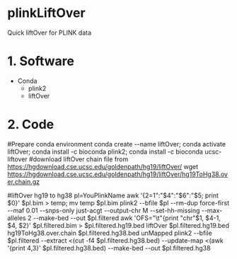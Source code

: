 # plinkLiftOver
Quick liftOver for PLINK data

# 1. Software
  - Conda
    - plink2
    - liftOver

# 2. Code
#Prepare conda environment
conda create --name liftOver; conda activate liftOver; conda install -c bioconda plink2; conda install -c bioconda ucsc-liftover
#download liftOver chain file from https://hgdownload.cse.ucsc.edu/goldenpath/hg19/liftOver/
wget https://hgdownload.cse.ucsc.edu/goldenpath/hg19/liftOver/hg19ToHg38.over.chain.gz

#liftOver hg19 to hg38
pl=YouPlinkName
awk '{$2=$1":"$4":"$6":"$5; print $0}' $pl.bim > temp; mv temp $pl.bim
plink2 --bfile $pl --rm-dup force-first --maf 0.01 --snps-only just-acgt --output-chr M --set-hh-missing --max-alleles 2 --make-bed --out $pl.filtered
awk 'OFS="\t"{print "chr"$1, $4-1, $4, $2}' $pl.filtered.bim > $pl.filtered.hg19.bed
liftOver $pl.filtered.hg19.bed hg19ToHg38.over.chain $pl.filtered.hg38.bed unMapped
plink2 --bfile $pl.filtered --extract <(cut -f4  $pl.filtered.hg38.bed) --update-map <(awk '{print $4,$3}' $pl.filtered.hg38.bed) --make-bed --out $pl.filtered.hg38



